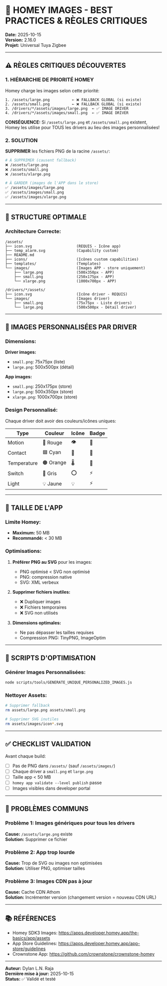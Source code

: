 # 🎨 HOMEY IMAGES - BEST PRACTICES & RÈGLES CRITIQUES

**Date:** 2025-10-15  
**Version:** 2.16.0  
**Projet:** Universal Tuya Zigbee

---

## ⚠️ RÈGLES CRITIQUES DÉCOUVERTES

### 1. HIÉRARCHIE DE PRIORITÉ HOMEY

Homey charge les images selon cette priorité:

```
1. /assets/large.png          ← ❌ FALLBACK GLOBAL (si existe)
2. /assets/small.png          ← ❌ FALLBACK GLOBAL (si existe)
3. /drivers/*/assets/images/large.png  ← ✅ IMAGE DRIVER
4. /drivers/*/assets/images/small.png  ← ✅ IMAGE DRIVER
```

**CONSÉQUENCE:** Si `/assets/large.png` et `/assets/small.png` existent, Homey les utilise pour TOUS les drivers au lieu des images personnalisées!

### 2. SOLUTION

**SUPPRIMER** les fichiers PNG de la racine `/assets/`:
```bash
# À SUPPRIMER (causent fallback)
❌ /assets/large.png
❌ /assets/small.png
❌ /assets/xlarge.png

# À GARDER (images de l'APP dans le store)
✅ /assets/images/large.png
✅ /assets/images/small.png
✅ /assets/images/xlarge.png
```

---

## 📂 STRUCTURE OPTIMALE

### Architecture Correcte:

```
/assets/
├── icon.svg                    (REQUIS - Icône app)
├── temp_alarm.svg              (Capability custom)
├── README.md
├── icons/                      (Icônes custom capabilities)
├── templates/                  (Templates)
└── images/                     (Images APP - store uniquement)
    ├── large.png               (500x350px - APP)
    ├── small.png               (250x175px - APP)
    └── xlarge.png              (1000x700px - APP)

/drivers/*/assets/
├── icon.svg                    (Icône driver - REQUIS)
└── images/                     (Images driver)
    ├── small.png               (75x75px - Liste drivers)
    └── large.png               (500x500px - Détail driver)
```

---

## 🎨 IMAGES PERSONNALISÉES PAR DRIVER

### Dimensions:

**Driver images:**
- `small.png`: 75x75px (liste)
- `large.png`: 500x500px (détail)

**App images:**
- `small.png`: 250x175px (store)
- `large.png`: 500x350px (store)
- `xlarge.png`: 1000x700px (store)

### Design Personnalisé:

Chaque driver doit avoir des couleurs/icônes uniques:

| Type | Couleur | Icône | Badge |
|------|---------|-------|-------|
| Motion | 🔴 Rouge | 👁️ | 🔋 |
| Contact | 🟦 Cyan | 🚪 | 🔋 |
| Temperature | 🟠 Orange | 🌡️ | 🔋 |
| Switch | 🔘 Gris | ⭕ | ⚡ |
| Light | 💡 Jaune | 💡 | ⚡ |

---

## 📏 TAILLE DE L'APP

### Limite Homey:
- **Maximum:** 50 MB
- **Recommandé:** < 30 MB

### Optimisations:

1. **Préférer PNG au SVG** pour les images:
   - PNG optimisé < SVG non optimisé
   - PNG: compression native
   - SVG: XML verbeux

2. **Supprimer fichiers inutiles:**
   - ❌ Dupliquer images
   - ❌ Fichiers temporaires
   - ❌ SVG non utilisés

3. **Dimensions optimales:**
   - Ne pas dépasser les tailles requises
   - Compression PNG: TinyPNG, ImageOptim

---

## 🔧 SCRIPTS D'OPTIMISATION

### Générer Images Personnalisées:
```bash
node scripts/tools/GENERATE_UNIQUE_PERSONALIZED_IMAGES.js
```

### Nettoyer Assets:
```bash
# Supprimer fallback
rm assets/large.png assets/small.png

# Supprimer SVG inutiles
rm assets/images/icon*.svg
```

---

## ✅ CHECKLIST VALIDATION

Avant chaque build:

- [ ] Pas de PNG dans `/assets/` (sauf `/assets/images/`)
- [ ] Chaque driver a `small.png` et `large.png`
- [ ] Taille app < 50 MB
- [ ] `homey app validate --level publish` passe
- [ ] Images visibles dans developer portal

---

## 🐛 PROBLÈMES COMMUNS

### Problème 1: Images génériques pour tous les drivers
**Cause:** `/assets/large.png` existe  
**Solution:** Supprimer ce fichier

### Problème 2: App trop lourde
**Cause:** Trop de SVG ou images non optimisées  
**Solution:** Utiliser PNG, optimiser tailles

### Problème 3: Images CDN pas à jour
**Cause:** Cache CDN Athom  
**Solution:** Incrémenter version (changement version = nouveau CDN URL)

---

## 📚 RÉFÉRENCES

- Homey SDK3 Images: https://apps.developer.homey.app/the-basics/app/assets
- App Store Guidelines: https://apps.developer.homey.app/app-store/guidelines
- Crownstone App: https://github.com/crownstone/crownstone-homey

---

**Auteur:** Dylan L.N. Raja  
**Dernière mise à jour:** 2025-10-15  
**Status:** ✅ Validé et testé
